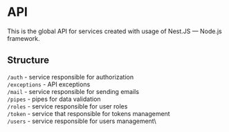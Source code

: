 # API
This is the global API for services created with usage of Nest.JS — Node.js framework.
## Structure
`/auth` - service responsible for authorization\
`/exceptions` - API exceptions\
`/mail` - service responsible for sending emails\
`/pipes` - pipes for data validation\
`/roles` - service responsible for user roles\
`/token` - service that responsible for tokens management\
`/users` - service responsible for users management\